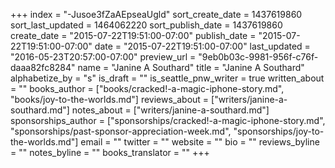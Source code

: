 +++
index = "-Jusoe3fZaAEpseaUgld"
sort_create_date = 1437619860
sort_last_updated = 1464062220
sort_publish_date = 1437619860
create_date = "2015-07-22T19:51:00-07:00"
publish_date = "2015-07-22T19:51:00-07:00"
date = "2015-07-22T19:51:00-07:00"
last_updated = "2016-05-23T20:57:00-07:00"
preview_url = "9eb0b03c-9981-956f-c76f-daaa82fc8284"
name = "Janine A Southard"
title = "Janine A Southard"
alphabetize_by = "s"
is_draft = ""
is_seattle_pnw_writer = true
written_about = ""
books_author = ["books/cracked!-a-magic-iphone-story.md", "books/joy-to-the-worlds.md"]
reviews_about = ["writers/janine-a-southard.md"]
notes_about = ["writers/janine-a-southard.md"]
sponsorships_author = ["sponsorships/cracked!-a-magic-iphone-story.md", "sponsorships/past-sponsor-appreciation-week.md", "sponsorships/joy-to-the-worlds.md"]
email = ""
twitter = ""
website = ""
bio = ""
reviews_byline = ""
notes_byline = ""
books_translator = ""
+++
